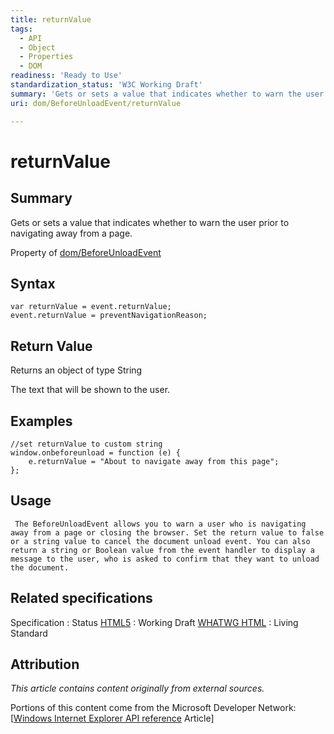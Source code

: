```yaml
---
title: returnValue
tags:
  - API
  - Object
  - Properties
  - DOM
readiness: 'Ready to Use'
standardization_status: 'W3C Working Draft'
summary: 'Gets or sets a value that indicates whether to warn the user prior to navigating away from a page.'
uri: dom/BeforeUnloadEvent/returnValue

---
```

# returnValue

## Summary

Gets or sets a value that indicates whether to warn the user prior to navigating away from a page.

<span data-meta="applies_to" data-type="key">Property of <span data-type="value">[dom/BeforeUnloadEvent](/dom/BeforeUnloadEvent)</span></span>

## Syntax

``` {.js}
var returnValue = event.returnValue;
event.returnValue = preventNavigationReason;
```

## Return Value

<span data-meta="return" data-type="key">Returns an object of type <span data-type="value">String</span></span>

The text that will be shown to the user.

## Examples

``` {.js}
//set returnValue to custom string
window.onbeforeunload = function (e) {
    e.returnValue = "About to navigate away from this page";
};
```

## Usage

     The BeforeUnloadEvent allows you to warn a user who is navigating away from a page or closing the browser. Set the return value to false or a string value to cancel the document unload event. You can also return a string or Boolean value from the event handler to display a message to the user, who is asked to confirm that they want to unload the document.

## Related specifications

Specification
:   Status
[HTML5](http://www.w3.org/TR/html5/)
:   Working Draft
[WHATWG HTML](http://www.whatwg.org/specs/web-apps/current-work/multipage)
:   Living Standard

## Attribution

*This article contains content originally from external sources.*

Portions of this content come from the Microsoft Developer Network: [[Windows Internet Explorer API reference](http://msdn.microsoft.com/en-us/library/ie/hh828809%28v=vs.85%29.aspx) Article]

